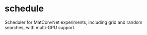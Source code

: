 # schedule
Scheduler for MatConvNet experiments, including grid and random searches, with multi-GPU support.
